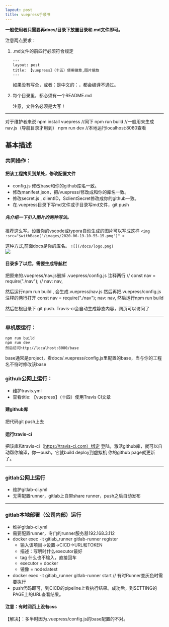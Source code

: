 ```yaml
---
layout: post
title: vuepress手顺书
---
```


**一般使用者只需要再docs/目录下放置目录和.md文件即可。**

注意两点要求：

1. .md文件的前四行必须符合规定

   ```
   ---
   layout: post
   title: 【vuepress】（十五）使用徽章,图片缩放
   ---
   ```

   如果没有写全，或者：是中文的：，都会编译不通过。

2. 每个目录里，都必须有一个README.md

   注意，文件名必须是大写！

---

对于维护者来说
npm install vuepress //同下
npm run build //一般用来生成nav.js（导航目录才用到）
npm run dev //本地运行localhost:8080查看

## 基本描述

### 共同操作：

#### 把该工程拷贝到某处，修改配置文件
- config.js 修改base和你的github库名一致。
- 修改manifest.json，把/vuepress/修改成和你的库名一致。
- 修改secret.js , clientID，SclientSecret修改成你的github一致。
- 在.vuepress目录下写md文件或子目录写md文件，git push


#####  先介绍一下引入图片的两种写法。
推荐这么写。设置你的vscode或typora自动生成的图片可以写成这样
`<img :src="$withBase('/images/2020-06-19-10-55-15.png')" >`  
<img :src="$withBase('/images/2020-06-19-10-55-15.png')">

这种方式,前面docs是你的库名。
`![](/docs/logo.png)`  
![](/docs/logo.png)

#### 目录多了以后，需要生成导航栏
把原来的.vuepress/nav.js删掉
.vuepress/config.js 注释两行
// const nav = require("./nav");
// nav: nav,

然后运行npm run build , 会生成.vuepress/nav.js
然后再把.vuepress/config.js 注释的两行打开
 const nav = require("./nav");
 nav: nav,
然后运行npm run build 

然后在根目录下 git push. Travis-ci会自动生成静态内容，网页可以访问了

---

### 单机版运行：
   ```
   npm run build 
   npm run dev
   然后访问http://localhost:8080/base
   ```
   base通常是project，看docs/.vuepress/config.js里配置的base，当与你的工程名不符时修改该base

### github公网上运行：
   - 维护travis.yml
   - 查看title: 【vuepress】（十四）使用Travis CI文章

#### 建github库
把代码git push上去

#### 运行travis-ci
把该库和travis-ci（https://travis-ci.com）绑定
登陆，激活github库，就可以自动帮你编译，你一push，它就build deploy到虚拟机
你的github page就更新了。

---

### gitlab公网上运行
   - 维护gitlab-ci.yml
   - 无需配置runner，gitlab上自带share runner，push之后自动发布


---
### gitlab本地部署（公司内部）运行
   - 维护gitlab-ci.yml
   - 需要配置runner，专门的runner服务器192.168.3.112
   - docker exec -it gitlab_runner gitlab-runner register
      - 输入该项目→设置→CICD→URL和TOKEN
      - 描述：写明时什么executor最好
      - tag 什么也不输入，直接回车
      - executor = docker
      - 镜像 = node:latest
   - docker exec -it gitlab_runner gitlab-runner start // 有时Runner变灰色时需要执行
   - push代码即可，到CICD的pipeline上看执行结果。成功后，到SETTING的PAGE上的URL查看结果。

#### 注意：有时网页上没有css
【解决】：多半时因为.vuepress/config.js的base配置的不对。

